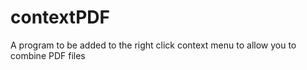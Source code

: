 # contextPDF
A program to be added to the right click context menu to allow you to combine PDF files
